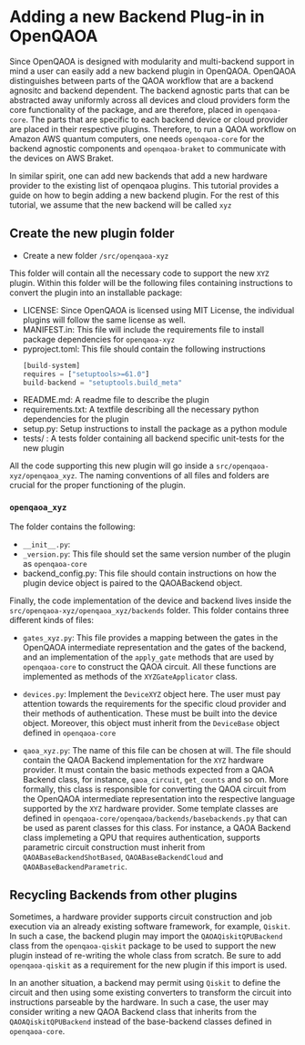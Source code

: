 # Adding a new Backend Plug-in in OpenQAOA

Since OpenQAOA is designed with modularity and multi-backend support in mind a user can easily add a new backend plugin in OpenQAOA.
OpenQAOA distinguishes between parts of the QAOA workflow that are a backend agnositc and backend dependent. The backend agnostic parts that can be abstracted away uniformly across all devices and cloud providers form the core functionality of the package, and are therefore, placed in `openqaoa-core`. The parts that are specific to each backend device or cloud provider are placed in their respective plugins. Therefore, to run a QAOA workflow on Amazon AWS quantum computers, one needs `openqaoa-core` for the backend agnostic components and `openqaoa-braket` to communicate with the devices on AWS Braket. 

In similar spirit, one can add new backends that add a new hardware provider to the existing list of openqaoa plugins. This tutorial provides a guide on how to begin adding a new backend plugin. For the rest of this tutorial, we assume that the new backend will be called `xyz`

## Create the new plugin folder

- Create a new folder `/src/openqaoa-xyz`

This folder will contain all the necessary code to support the new `XYZ` plugin. 
Within this folder will be the following files containing instructions to convert the plugin into an installable package:
- LICENSE: Since OpenQAOA is licensed using MIT License, the individual plugins will follow the same license as well.
- MANIFEST.in: This file will include the requirements file to install package dependencies for `openqaoa-xyz`
- pyproject.toml: This file should contain the following instructions
	```Python
	[build-system]
	requires = ["setuptools>=61.0"]
	build-backend = "setuptools.build_meta"
	```
- README.md: A readme file to describe the plugin
- requirements.txt: A textfile describing all the necessary python dependencies for the plugin
- setup.py: Setup instructions to install the package as a python module
- tests/ : A tests folder containing all backend specific unit-tests for the new plugin

All the code supporting this new plugin will go inside a `src/openqaoa-xyz/openqaoa_xyz`. The naming conventions of all files and folders are crucial for the proper functioning of the plugin.

### `openqaoa_xyz`
The folder contains the following:
- `__init__.py`: 
- `_version.py`: This file should set the same version number of the plugin as `openqaoa-core`
- backend_config.py: This file should contain instructions on how the plugin device object is paired to the QAOABackend object. 

Finally, the code implementation of the device and backend lives inside the `src/openqaoa-xyz/openqaoa_xyz/backends` folder. This folder contains three different kinds of files:

- `gates_xyz.py`: This file provides a mapping between the gates in the OpenQAOA intermediate representation and the gates of the backend, and an implementation of the `apply_gate` methods that are used by `openqaoa-core` to construct the QAOA circuit. All these functions are implemented as methods of the `XYZGateApplicator` class.

- `devices.py`: Implement the `DeviceXYZ` object here. The user must pay attention towards the requirements for the specific cloud provider and their methods of authentication. These must be built into the device object. Moreover, this object must inherit from the `DeviceBase` object defined in `openqaoa-core`

- `qaoa_xyz.py`: The name of this file can be chosen at will. The file should contain the QAOA Backend implementation for the `XYZ` hardware provider. It must contain the basic methods expected from a QAOA Backend class, for instance, `qaoa_circuit`, `get_counts` and so on. More formally, this class is responsible for converting the QAOA circuit from the OpenQAOA intermediate representation into the respective language supported by the `XYZ` hardware provider. Some template classes are defined in `openqaoa-core/openqaoa/backends/basebackends.py` that can be used as parent classes for this class. For instance, a QAOA Backend class implemeting a QPU that requires authentication, supports parametric circuit construction must inherit from `QAOABaseBackendShotBased`, `QAOABaseBackendCloud` and `QAOABaseBackendParametric`.

## Recycling Backends from other plugins

Sometimes, a hardware provider supports circuit construction and job execution via an already existing software framework, for example, `Qiskit`. In such a case, the backend plugin may import the `QAOAQiskitQPUBackend` class from the `openqaoa-qiskit` package to be used to support the new plugin instead of re-writing the whole class from scratch. Be sure to add `openqaoa-qiskit` as a requirement for the new plugin if this import is used. 

In an another situation, a backend may permit using `Qiskit` to define the circuit and then using some existing converters to transform the circuit into instructions parseable by the hardware. In such a case, the user may consider writing a new QAOA Backend class that inherits from the `QAOAQiskitQPUBackend` instead of the base-backend classes defined in `openqaoa-core`.